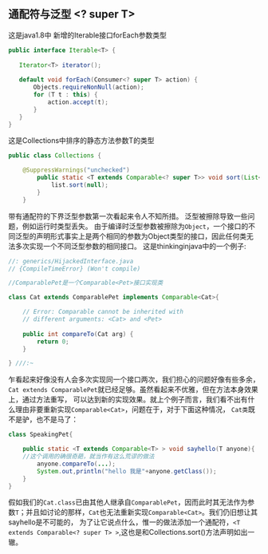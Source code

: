 ## 通配符与泛型 <? super T>
 
 这是java1.8中 新增的Iterable接口forEach参数类型
 
 ```java
 public interface Iterable<T> {
   
    Iterator<T> iterator();
    
    default void forEach(Consumer<? super T> action) {
        Objects.requireNonNull(action);
        for (T t : this) {
            action.accept(t);
        }
    }
}
```
这是Collections中排序的静态方法参数T的类型

```java
public class Collections {

    @SuppressWarnings("unchecked")
        public static <T extends Comparable<? super T>> void sort(List<T> list) {
            list.sort(null);
        }
    }
```
带有通配符的下界泛型参数第一次看起来令人不知所措。
泛型被擦除导致一些问题，例如运行时类型丢失。
由于编译时泛型参数被擦除为`Object`，一个接口的不同泛型的声明形式事实上是两个相同的参数为Object类型的接口，因此任何类无法多次实现一个不同泛型参数的相同接口。
这是thinkinginjava中的一个例子:

```java
//: generics/HijackedInterface.java
// {CompileTimeError} (Won't compile)

//ComparablePet是一个Comparable<Pet>接口实现类

class Cat extends ComparablePet implements Comparable<Cat>{

    // Error: Comparable cannot be inherited with
    // different arguments: <Cat> and <Pet>
  
    public int compareTo(Cat arg) {
        return 0;
    }

} ///:~
``` 
乍看起来好像没有人会多次实现同一个接口两次，我们担心的问题好像有些多余，`Cat extends ComparablePet`就已经足够。虽然看起来不优雅，但在方法本身效果上，通过方法重写，
可以达到新的实现效果。就上个例子而言，我们看不出有什么理由非要重新实现`Comparable<Cat>`，问题在于，对于下面这种情况， `Cat类`既不是驴，也不是马了：

```java
class SpeakingPet{

    public static <T extends Comparable<T> > void sayhello(T anyone){
    //这个调用的确很奇葩，就当作有这么荒谬的做法
        anyone.compareTo(...);
        System.out,println("hello 我是"+anyone.getClass());
    }
}
```
假如我们的`Cat.class`已由其他人继承自`ComparablePet`，因而此时其无法作为参数`T`；并且如讨论的那样，`Cat`也无法重新实现`Comparable<Cat>`。我们仍旧想让其sayhello是不可能的，
为了让它说点什么，惟一的做法添加一个通配符，`<T extends Comparable<? super T> >`,这也是和Collections.sort()方法声明如出一辙。
